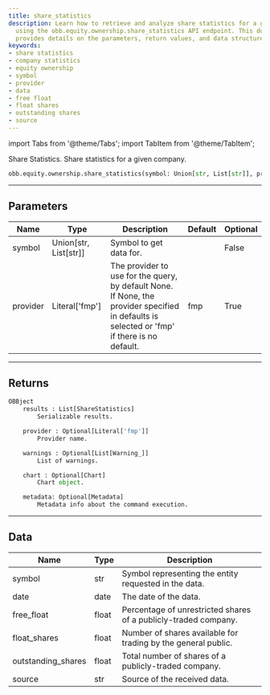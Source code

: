 ```yaml
---
title: share_statistics
description: Learn how to retrieve and analyze share statistics for a given company
  using the obb.equity.ownership.share_statistics API endpoint. This documentation
  provides details on the parameters, return values, and data structure.
keywords:
- share statistics
- company statistics
- equity ownership
- symbol
- provider
- data
- free float
- float shares
- outstanding shares
- source
---
```



<!-- markdownlint-disable MD012 MD031 MD033 -->

import Tabs from '@theme/Tabs';
import TabItem from '@theme/TabItem';

Share Statistics. Share statistics for a given company.

```python wordwrap
obb.equity.ownership.share_statistics(symbol: Union[str, List[str]], provider: Literal[str] = fmp)
```

---

## Parameters

<Tabs>
<TabItem value="standard" label="Standard">

| Name | Type | Description | Default | Optional |
| ---- | ---- | ----------- | ------- | -------- |
| symbol | Union[str, List[str]] | Symbol to get data for. |  | False |
| provider | Literal['fmp'] | The provider to use for the query, by default None. If None, the provider specified in defaults is selected or 'fmp' if there is no default. | fmp | True |
</TabItem>

</Tabs>

---

## Returns

```python wordwrap
OBBject
    results : List[ShareStatistics]
        Serializable results.

    provider : Optional[Literal['fmp']]
        Provider name.

    warnings : Optional[List[Warning_]]
        List of warnings.

    chart : Optional[Chart]
        Chart object.

    metadata: Optional[Metadata]
        Metadata info about the command execution.
```

---

## Data

<Tabs>
<TabItem value="standard" label="Standard">

| Name | Type | Description |
| ---- | ---- | ----------- |
| symbol | str | Symbol representing the entity requested in the data. |
| date | date | The date of the data. |
| free_float | float | Percentage of unrestricted shares of a publicly-traded company. |
| float_shares | float | Number of shares available for trading by the general public. |
| outstanding_shares | float | Total number of shares of a publicly-traded company. |
| source | str | Source of the received data. |
</TabItem>

</Tabs>

